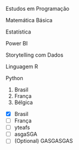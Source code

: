 Estudos em Programação

Matemática Básica

Estatística

Power BI

Storytelling com Dados

Linguagem R

Python
1. Brasil
2. França
3. Bélgica
- [X] Brasil
- [ ] França
- [ ] yteafs
- [ ] asgaSGA
- [ ] \(Optional) GASGASGAS
